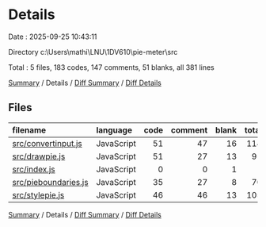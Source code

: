 # Details

Date : 2025-09-25 10:43:11

Directory c:\\Users\\mathi\\LNU\\1DV610\\pie-meter\\src

Total : 5 files,  183 codes, 147 comments, 51 blanks, all 381 lines

[Summary](results.md) / Details / [Diff Summary](diff.md) / [Diff Details](diff-details.md)

## Files
| filename | language | code | comment | blank | total |
| :--- | :--- | ---: | ---: | ---: | ---: |
| [src/convertinput.js](/src/convertinput.js) | JavaScript | 51 | 47 | 16 | 114 |
| [src/drawpie.js](/src/drawpie.js) | JavaScript | 51 | 27 | 13 | 91 |
| [src/index.js](/src/index.js) | JavaScript | 0 | 0 | 1 | 1 |
| [src/pieboundaries.js](/src/pieboundaries.js) | JavaScript | 35 | 27 | 8 | 70 |
| [src/stylepie.js](/src/stylepie.js) | JavaScript | 46 | 46 | 13 | 105 |

[Summary](results.md) / Details / [Diff Summary](diff.md) / [Diff Details](diff-details.md)